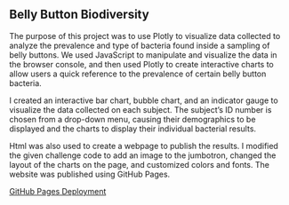 ## Belly Button Biodiversity

The purpose of this project was to use Plotly to visualize data collected to analyze the prevalence and type of bacteria found inside a sampling of belly buttons.  We used JavaScript to manipulate and visualize the data in the browser console, and then used Plotly to create interactive charts to allow users a quick reference to the prevalence of certain belly button bacteria.  

I created an interactive bar chart, bubble chart, and an indicator gauge to visualize the data collected on each subject.  The subject’s ID number is chosen from a drop-down menu, causing their demographics to be displayed and the charts to display their individual bacterial results.

Html was also used to create a webpage to publish the results.  I modified the given challenge code to add an image to the jumbotron, changed the layout of the charts on the page, and customized colors and fonts.  The website was published using GitHub Pages.

[GitHub Pages Deployment](https://alawler12.github.io/Belly_buttons/)
